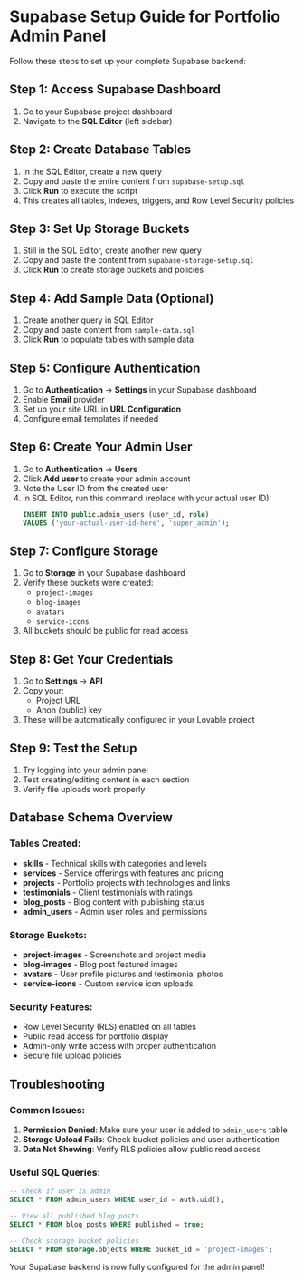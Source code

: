 # Supabase Setup Guide for Portfolio Admin Panel

Follow these steps to set up your complete Supabase backend:

## Step 1: Access Supabase Dashboard
1. Go to your Supabase project dashboard
2. Navigate to the **SQL Editor** (left sidebar)

## Step 2: Create Database Tables
1. In the SQL Editor, create a new query
2. Copy and paste the entire content from `supabase-setup.sql`
3. Click **Run** to execute the script
4. This creates all tables, indexes, triggers, and Row Level Security policies

## Step 3: Set Up Storage Buckets
1. Still in the SQL Editor, create another new query
2. Copy and paste the content from `supabase-storage-setup.sql`
3. Click **Run** to create storage buckets and policies

## Step 4: Add Sample Data (Optional)
1. Create another query in SQL Editor
2. Copy and paste content from `sample-data.sql`
3. Click **Run** to populate tables with sample data

## Step 5: Configure Authentication
1. Go to **Authentication** → **Settings** in your Supabase dashboard
2. Enable **Email** provider
3. Set up your site URL in **URL Configuration**
4. Configure email templates if needed

## Step 6: Create Your Admin User
1. Go to **Authentication** → **Users**
2. Click **Add user** to create your admin account
3. Note the User ID from the created user
4. In SQL Editor, run this command (replace with your actual user ID):
   ```sql
   INSERT INTO public.admin_users (user_id, role) 
   VALUES ('your-actual-user-id-here', 'super_admin');
   ```

## Step 7: Configure Storage
1. Go to **Storage** in your Supabase dashboard
2. Verify these buckets were created:
   - `project-images`
   - `blog-images` 
   - `avatars`
   - `service-icons`
3. All buckets should be public for read access

## Step 8: Get Your Credentials
1. Go to **Settings** → **API**
2. Copy your:
   - Project URL
   - Anon (public) key
3. These will be automatically configured in your Lovable project

## Step 9: Test the Setup
1. Try logging into your admin panel
2. Test creating/editing content in each section
3. Verify file uploads work properly

## Database Schema Overview

### Tables Created:
- **skills** - Technical skills with categories and levels
- **services** - Service offerings with features and pricing
- **projects** - Portfolio projects with technologies and links
- **testimonials** - Client testimonials with ratings
- **blog_posts** - Blog content with publishing status
- **admin_users** - Admin user roles and permissions

### Storage Buckets:
- **project-images** - Screenshots and project media
- **blog-images** - Blog post featured images
- **avatars** - User profile pictures and testimonial photos
- **service-icons** - Custom service icon uploads

### Security Features:
- Row Level Security (RLS) enabled on all tables
- Public read access for portfolio display
- Admin-only write access with proper authentication
- Secure file upload policies

## Troubleshooting

### Common Issues:
1. **Permission Denied**: Make sure your user is added to `admin_users` table
2. **Storage Upload Fails**: Check bucket policies and user authentication
3. **Data Not Showing**: Verify RLS policies allow public read access

### Useful SQL Queries:
```sql
-- Check if user is admin
SELECT * FROM admin_users WHERE user_id = auth.uid();

-- View all published blog posts
SELECT * FROM blog_posts WHERE published = true;

-- Check storage bucket policies
SELECT * FROM storage.objects WHERE bucket_id = 'project-images';
```

Your Supabase backend is now fully configured for the admin panel!
